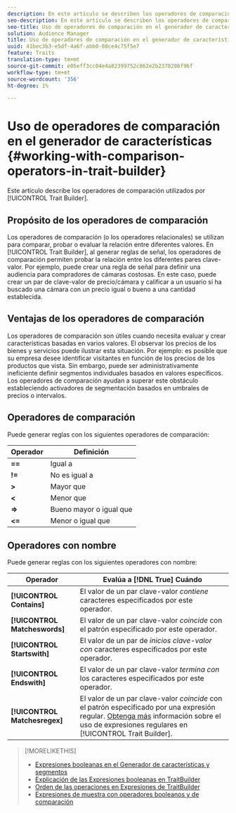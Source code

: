 ```yaml
---
description: En este artículo se describen los operadores de comparación utilizados por el Generador de características.
seo-description: En este artículo se describen los operadores de comparación utilizados por el Generador de características.
seo-title: Uso de operadores de comparación en el generador de características
solution: Audience Manager
title: Uso de operadores de comparación en el generador de características
uuid: 41bec3b3-e5df-4a6f-abb0-80ce4c75f5e7
feature: Traits
translation-type: tm+mt
source-git-commit: e05eff3cc04e4a82399752c862e2b2370286f96f
workflow-type: tm+mt
source-wordcount: '356'
ht-degree: 1%

---
```



# Uso de operadores de comparación en el generador de características {#working-with-comparison-operators-in-trait-builder}

Este artículo describe los operadores de comparación utilizados por [!UICONTROL Trait Builder].

## Propósito de los operadores de comparación

<!-- c_tb_comparison_operators.xml -->

Los operadores de comparación (o los operadores relacionales) se utilizan para comparar, probar o evaluar la relación entre diferentes valores. En [!UICONTROL Trait Builder], al generar reglas de señal, los operadores de comparación permiten probar la relación entre los diferentes pares clave-valor. Por ejemplo, puede crear una regla de señal para definir una audiencia para compradores de cámaras costosas. En este caso, puede crear un par de clave-valor de precio/cámara y calificar a un usuario si ha buscado una cámara con un precio igual o bueno a una cantidad establecida.

## Ventajas de los operadores de comparación

Los operadores de comparación son útiles cuando necesita evaluar y crear características basadas en varios valores. El observar los precios de los bienes y servicios puede ilustrar esta situación. Por ejemplo: es posible que su empresa desee identificar visitantes en función de los precios de los productos que vista. Sin embargo, puede ser administrativamente ineficiente definir segmentos individuales basados en valores específicos. Los operadores de comparación ayudan a superar este obstáculo estableciendo activadores de segmentación basados en umbrales de precios o intervalos.

## Operadores de comparación

Puede generar reglas con los siguientes operadores de comparación:

| Operador | Definición |
|---|---|
| **==** | Igual a |
| **!=** | No es igual a |
| **>** | Mayor que |
| **&lt;** | Menor que |
| **=>** | Bueno mayor o igual que |
| **&lt;=** | Menor o igual que |

## Operadores con nombre

Puede generar reglas con los siguientes operadores con nombre:

| Operador | Evalúa a [!DNL True] Cuándo |
|---|---|
| **[!UICONTROL Contains]** | El valor de un par clave-valor *contiene* caracteres especificados por este operador. |
| **[!UICONTROL Matcheswords]** | El valor de un par clave-valor *coincide* con el patrón especificado por este operador. |
| **[!UICONTROL Startswith]** | El valor de un par de *inicios clave-valor con* caracteres especificados por este operador. |
| **[!UICONTROL Endswith]** | El valor de un par clave-valor *termina con* los caracteres especificados por este operador. |
| **[!UICONTROL Matchesregex]** | El valor de un par clave-valor *coincide* con el patrón especificado por una expresión regular. [Obtenga más](../../features/traits/trait-builder-regex.md) información sobre el uso de expresiones regulares en [!UICONTROL Trait Builder]. |

>[!MORELIKETHIS]
>
>* [Expresiones booleanas en el Generador de características y segmentos](../../reference/boolean-expressions-tsb.md)
>* [Explicación de las Expresiones booleanas en TraitBuilder](../../reference/boolean-expressions-tsb.md)
>* [Orden de las operaciones en Expresiones de TraitBuilder](../../features/traits/trait-operator-precedence.md)
>* [Expresiones de muestra con operadores booleanos y de comparación](../../features/traits/trait-expression-samples.md)

